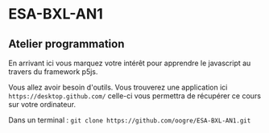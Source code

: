 # ESA-BXL-AN1
## Atelier programmation

En arrivant ici vous marquez votre intérêt pour apprendre le javascript au travers du framework p5js.

Vous allez avoir besoin d'outils. Vous trouverez une application ici 
    `https://desktop.github.com/`
celle-ci vous permettra de récupérer ce cours sur votre ordinateur.


Dans un terminal :
    `git clone https://github.com/oogre/ESA-BXL-AN1.git`
